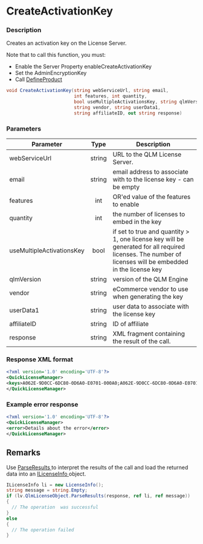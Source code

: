 # CreateActivationKey

### Description

Creates an activation key on the License Server.

Note that to call this function, you must:

* Enable the Server Property enableCreateActivationKey
* Set the AdminEncryptionKey
* Call [DefineProduct](https://soraco.readme.io/reference/defineproduct)

```c#
void CreateActivationKey(string webServiceUrl, string email, 
                         int features, int quantity,
                         bool useMultipleActivationsKey, string qlmVersion,
                         string vendor, string userData1,
                         string affiliateID, out string response)
```

### Parameters

| Parameter                 |  Type  | Description                                                                                                                                              |
| ------------------------- | :----: | -------------------------------------------------------------------------------------------------------------------------------------------------------- |
| webServiceUrl             | string | URL to the QLM License Server.                                                                                                                           |
| email                     | string | email address to associate with to the license key - can be empty                                                                                        |
| features                  |   int  | OR'ed value of the features to enable                                                                                                                    |
| quantity                  |   int  | the number of licenses to embed in the key                                                                                                               |
| useMultipleActivationsKey |  bool  | if set to true and quantity > 1, one license key will be generated for all required licenses. The number of licenses will be embedded in the license key |
| qlmVersion                | string | version of the QLM Engine                                                                                                                                |
| vendor                    | string | eCommerce vendor to use when generating the key                                                                                                          |
| userData1                 | string | user data to associate with the license key                                                                                                              |
| affiliateID               | string | ID of affiliate                                                                                                                                          |
| response                  | string | XML fragment containing the result of the call.                                                                                                          |

### Response XML format

```xml
<?xml version='1.0' encoding='UTF-8'?>
<QuickLicenseManager>
<keys>A062E-9D0CC-6DC80-0D6A0-E0701-000A0;A062E-9D0CC-6DC80-0D6A0-E0701-000A0</keys>
</QuickLicenseManager>
```

### Example error response

```xml
<?xml version='1.0' encoding='UTF-8'?>
<QuickLicenseManager>
<error>Details about the error</error>
</QuickLicenseManager>
```

## Remarks

Use [ParseResults ](https://soraco.readme.io/reference/parseresults)to interpret the results of the call and load the returned data into an [ILicenseInfo ](https://soraco.readme.io/reference/ilicenseinfo)object.

```c#
ILicenseInfo li = new LicenseInfo();
string message = string.Empty;
if (lv.QlmLicenseObject.ParseResults(response, ref li, ref message))
{
  // The operation  was successful	
}
else
{
  // The operation failed
}
```
